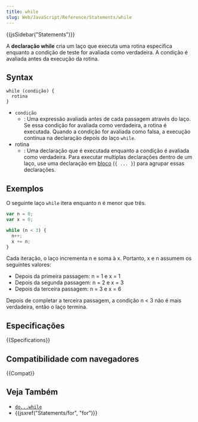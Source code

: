 ```yaml
---
title: while
slug: Web/JavaScript/Reference/Statements/while
---
```


{{jsSidebar("Statements")}}

A **declaração while** cria um laço que executa uma rotina especifica enquanto a condição de teste for avaliada como verdadeira. A condição é avaliada antes da execução da rotina.

## Syntax

```
while (condição) {
  rotina
}
```

- `condição`
  - : Uma expressão avaliada antes de cada passagem através do laço. Se essa condição for avaliada como verdadeira, a rotina é executada. Quando a condição for avaliada como falsa, a execução continua na declaração depois do laço `while`.
- rotina
  - : Uma declaração que é executada enquanto a condição é avaliada como verdadeira. Para executar multiplas declarações dentro de um laço, use uma declaração em [bloco](/pt-BR/docs/JavaScript/Reference/Statements/block) (`{ ... }`) para agrupar essas declarações.

## Exemplos

O seguinte laço `while` itera enquanto n é menor que três.

```js
var n = 0;
var x = 0;

while (n < 3) {
  n++;
  x += n;
}
```

Cada iteração, o laço incrementa n e soma à x. Portanto, x e n assumem os seguintes valores:

- Depois da primeira passagem: n = 1 e x = 1
- Depois da segunda passagem: n = 2 e x = 3
- Depois da terceira passagem: n = 3 e x = 6

Depois de completar a terceira passagem, a condição n < 3 não é mais verdadeira, então o laço termina.

## Especificações

{{Specifications}}

## Compatibilidade com navegadores

{{Compat}}

## Veja Também

- [`do...while`](/pt-BR/docs/Web/JavaScript/Reference/Statements/do...while)
- {{jsxref("Statements/for", "for")}}
